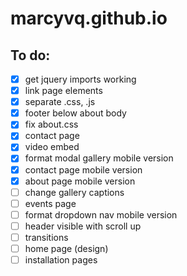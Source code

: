 # marcyvq.github.io

## To do:
- [x] get jquery imports working
- [x] link page elements
- [x] separate .css, .js
- [x] footer below about body
- [x] fix about.css
- [x] contact page
- [x] video embed
- [x] format modal gallery mobile version
- [x] contact page mobile version
- [x] about page mobile version
- [ ] change gallery captions
- [ ] events page
- [ ] format dropdown nav mobile version
- [ ] header visible with scroll up
- [ ] transitions
- [ ] home page (design)
- [ ] installation pages
